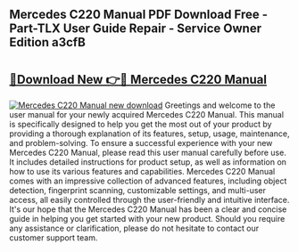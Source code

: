 ## Mercedes C220 Manual PDF Download Free - Part-TLX User Guide Repair - Service Owner Edition a3cfB

# <h2><a href="http://cf25641.oget.top/?id=Mercedes+C220+Manual">🔗Download New 👉🔴 Mercedes C220 Manual</a></h2>

[![Mercedes C220 Manual new download](https://i.imgur.com/5g1atiW.png)](http://cf25641.oget.top/?id=Mercedes+C220+Manual)
Greetings and welcome to the user manual for your newly acquired Mercedes C220 Manual. This manual is specifically designed to help you get the most out of your product by providing a thorough explanation of its features, setup, usage, maintenance, and problem-solving. To ensure a successful experience with your new Mercedes C220 Manual, please read this user manual carefully before use. It includes detailed instructions for product setup, as well as information on how to use its various features and capabilities. Mercedes C220 Manual comes with an impressive collection of advanced features, including object detection, fingerprint scanning, customizable settings, and multi-user access, all easily controlled through the user-friendly and intuitive interface. It's our hope that the Mercedes C220 Manual has been a clear and concise guide in helping you get started with your new product. Should you require any assistance or clarification, please do not hesitate to contact our customer support team.
